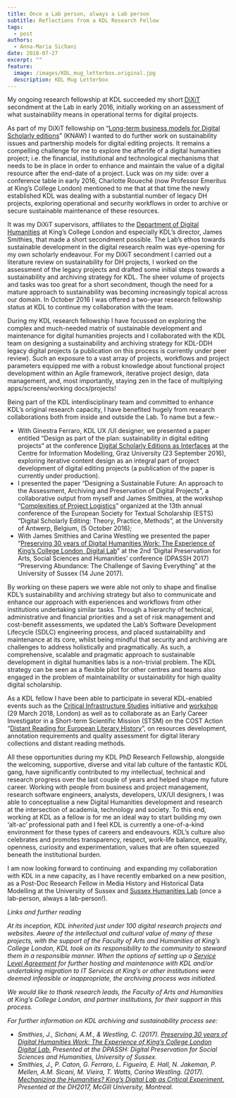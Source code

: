 ```yaml
---
title: Once a Lab person, always a Lab person
subtitle: Reflections from a KDL Research Fellow
tags:
  - post
authors:
  - Anna-Maria Sichani
date: 2018-07-27
excerpt: ""
feature:
  image: /images/KDL_mug_letterbox.original.jpg
  description: KDL Mug Letterbox
---
```


My ongoing research fellowship at KDL succeeded my short [DiXiT](http://dixit.uni-koeln.de/) secondment at the Lab in early 2016, initially working on an assessment of what sustainability means in operational terms for digital projects.

As part of my DiXiT fellowship on “[Long-term business models for Digital Scholarly editions](https://dixit.hypotheses.org/806)” (KNAW) I wanted to do further work on sustainability issues and partnership models for digital editing projects. It remains a compelling challenge for me to explore the afterlife of a digital humanities project; i.e. the financial, institutional and technological mechanisms that needs to be in place in order to enhance and maintain the value of a digital resource after the end-date of a project. Luck was on my side: over a conference table in early 2016, Charlotte Roueché (now Professor Emeritus at King’s College London) mentioned to me that at that time the newly established KDL was dealing with a substantial number of legacy DH projects, exploring operational and security workflows in order to archive or secure sustainable maintenance of these resources.

It was my DiXiT supervisors, affiliates to the [Department of Digital Humanities](https://www.kcl.ac.uk/artshums/depts/ddh/index.aspx) at King’s College London and especially KDL’s director, James Smithies, that made a short secondment possible. The Lab’s ethos towards sustainable development in the digital research realm was eye-opening for my own scholarly endeavour. For my DiXiT secondment I carried out a literature review on sustainability for DH projects, I worked on the assessment of the legacy projects and drafted some initial steps towards a sustainability and archiving strategy for KDL. The sheer volume of projects and tasks was too great for a short secondment, though the need for a mature approach to sustainability was becoming increasingly topical across our domain. In October 2016 I was offered a two-year research fellowship status at KDL to continue my collaboration with the team.

During my KDL research fellowship I have focussed on exploring the complex and much-needed matrix of sustainable development and maintenance for digital humanities projects and I collaborated with the KDL team on designing a sustainability and archiving strategy for KDL-DDH legacy digital projects (a publication on this process is currently under peer review). Such an exposure to a vast array of projects, workflows and project parameters equipped me with a robust knowledge about functional project development within an Agile framework, iterative project design, data management, and, most importantly, staying zen in the face of multiplying apps/screens/working docs/projects!

Being part of the KDL interdisciplinary team and committed to enhance KDL’s original research capacity, I have benefited hugely from research collaborations both from inside and outside the Lab. To name but a few:-

- With Ginestra Ferraro, KDL UX /UI designer, we presented a paper entitled “Design as part of the plan: sustainability in digital editing projects” at the conference [Digital Scholarly Editions as Interfaces](https://informationsmodellierung.uni-graz.at/en/events/archive/digital-scholarly-editions-as-interfaces/) at the Centre for Information Modelling, Graz University (23 September 2016), exploring iterative content design as an integral part of project development of digital editing projects (a publication of the paper is currently under production).
- I presented the paper “Designing a Sustainable Future: An approach to the Assessment, Archiving and Preservation of Digital Projects”, a collaborative output from myself and James Smithies, at the workshop “[Complexities of Project Logistics](http://uahost.uantwerpen.be/estsdixit2016/index.php/workshops/)” organized at the 13th annual conference of the European Society for Textual Scholarship (ESTS) “Digital Scholarly Editing: Theory, Practice, Methods”, at the University of Antwerp, Belgium, (5 October 2016);
- With James Smithies and Carina Westling we presented the paper “[Preserving 30 years of Digital Humanities Work: The Experience of King’s College London  Digital Lab](http://jamessmithies.org/blog/2017/06/23/preserving-30-years-digital-humanities-work-experience-kings-digital-lab/)” at the 2nd ‘Digital Preservation for Arts, Social Sciences and Humanities’ conference (DPASSH 2017) “Preserving Abundance: The Challenge of Saving Everything” at the University of Sussex (14 June 2017).

By working on these papers we were able not only to shape and finalise KDL’s sustainability and archiving strategy but also to communicate and enhance our approach with experiences and workflows from other institutions undertaking similar tasks. Through a hierarchy of technical, administrative and financial priorities and a set of risk management and cost-benefit assessments, we updated the Lab’s Software Development Lifecycle (SDLC) engineering process, and placed sustainability and maintenance at its core, whilst being mindful that security and archiving are challenges to address holistically and pragmatically. As such, a comprehensive, scalable and pragmatic approach to sustainable development in digital humanities labs is a non-trivial problem. The KDL strategy can be seen as a flexible pilot for other centres and teams also engaged in the problem of maintainability or sustainability for high quality digital scholarship.

As a KDL fellow I have been able to participate in several KDL-enabled events such as the [Critical Infrastructure Studies](http://cistudies.org/) initiative and [workshop](https://www.kdl.kcl.ac.uk/events/infrastructure-studies/critical-infrastructure-workshop/) (29 March 2018, London) as well as to collaborate as an Early Career Investigator in a Short-term Scientific Mission (STSM) on the COST Action “[Distant Reading for European Literary History](https://www.distant-reading.net/)”, on resources development, annotation requirements and quality assessment for digital literary collections and distant reading methods.

All these opportunities during my KDL PhD Research Fellowship, alongside the welcoming, supportive, diverse and vital lab culture of the fantastic KDL gang, have significantly contributed to my intellectual, technical and research progress over the last couple of years and helped shape my future career. Working with people from business and project management, research software engineers, analysts, developers, UX/UI designers, I was able to conceptualise a new Digital Humanities development and research at the intersection of academia, technology and society. To this end, working at KDL as a fellow is for me an ideal way to start building my own ‘alt-ac’ professional path and I feel KDL is currently a one-of-a-kind environment for these types of careers and endeavours. KDL’s culture also celebrates and promotes transparency, respect, work-life balance, equality, openness, curiosity and experimentation, values that are often squeezed beneath the institutional burden.

I am now looking forward to continuing  and expanding my collaboration with KDL in a new capacity, as I have recently embarked on a new position, as a Post-Doc Research Fellow in Media History and Historical Data Modelling at the University of Sussex and [Sussex Humanities Lab](http://www.sussex.ac.uk/shl) (once a lab-person, always a lab-person!).

_Links and further reading_

_At its inception, KDL inherited just under 100 digital research projects and websites. Aware of the intellectual and cultural value of many of these projects, with the support of the Faculty of Arts and Humanities at King’s College London, KDL took on its responsibility to the community to steward them in a responsible manner. When the options of setting up a [Service Level Agreement](https://www.kdl.kcl.ac.uk/how-we-work/why-work-us/) for further hosting and maintenance with KDL and/or undertaking migration to IT Services at King’s or other institutions were deemed infeasible or inappropriate, the archiving process was initiated._

_We would like to thank research leads, the Faculty of Arts and Humanities at King’s College London, and partner institutions, for their support in this process._

_For further information on KDL archiving and sustainability process see:_

- _Smithies, J., Sichani, A.M., & Westling, C. (2017). [Preserving 30 years of Digital Humanities Work: The Experience of King’s College London Digital Lab.](http://jamessmithies.org/blog/2017/06/23/preserving-30-years-digital-humanities-work-experience-kings-digital-lab/) Presented at the DPASSH: Digital Preservation for Social Sciences and Humanities, University of Sussex._
- _Smithies, J., P. Caton, G. Ferraro, L. Figueira, E. Hall, N. Jakeman, P. Mellen, A.M. Sicani, M. Vieira, T. Watts, Carina Westling. (2017). [Mechanizing the Humanities? King’s Digital Lab as Critical Experiment.](http://jamessmithies.org/blog/2017/08/17/mechanizing-humanities-kings-digital-lab-critical-experiment/) Presented at the DH2017, McGill University, Montreal._
